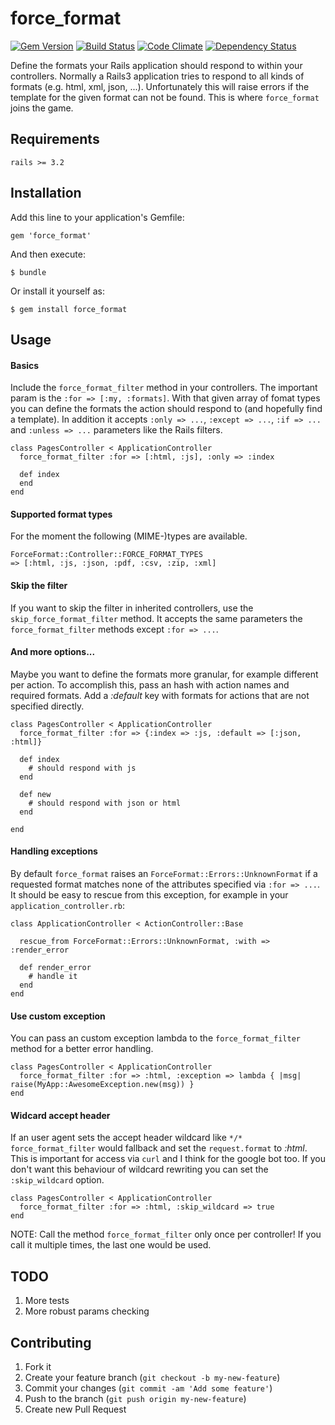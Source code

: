 # force_format

[![Gem Version](https://badge.fury.io/rb/force_format.png)](http://badge.fury.io/rb/force_format)
[![Build Status](https://travis-ci.org/marcusg/force_format.png?branch=master)](https://travis-ci.org/marcusg/force_format)
[![Code Climate](https://codeclimate.com/github/marcusg/force_format.png)](https://codeclimate.com/github/marcusg/force_format)
[![Dependency Status](https://gemnasium.com/marcusg/force_format.png)](https://gemnasium.com/marcusg/force_format)

Define the formats your Rails application should respond to within your controllers.
Normally a Rails3 application tries to respond to all kinds of formats (e.g. html, xml, json, ...).
Unfortunately this will raise errors if the template for the given format can not be found.
This is where ```force_format``` joins the game.


## Requirements

```rails >= 3.2```

## Installation

Add this line to your application's Gemfile:

    gem 'force_format'

And then execute:

    $ bundle

Or install it yourself as:

    $ gem install force_format

## Usage

#### Basics

Include the ```force_format_filter``` method in your controllers.
The important param is the ```:for => [:my, :formats]```.
With that given array of fomat types you can define the formats the
action should respond to (and hopefully find a template).
In addition it accepts ```:only => ...```, ```:except => ...```, ```:if => ...```
and ```:unless => ...``` parameters like the Rails filters.



    class PagesController < ApplicationController
      force_format_filter :for => [:html, :js], :only => :index

      def index
      end
    end


#### Supported format types
For the moment the following (MIME-)types are available.

    ForceFormat::Controller::FORCE_FORMAT_TYPES
    => [:html, :js, :json, :pdf, :csv, :zip, :xml]


#### Skip the filter

If you want to skip the filter in inherited controllers, use the ```skip_force_format_filter``` method.
It accepts the same parameters the ```force_format_filter``` methods except ```:for => ...```.

#### And more options...

Maybe you want to define the formats more granular, for example different per action.
To accomplish this, pass an hash with action names and required formats. Add a *:default* key with formats
for actions that are not specified directly.


    class PagesController < ApplicationController
      force_format_filter :for => {:index => :js, :default => [:json, :html]}

      def index
        # should respond with js
      end

      def new
        # should respond with json or html
      end

    end


#### Handling exceptions

By default ```force_format``` raises an ```ForceFormat::Errors::UnknownFormat```
if a requested format matches none of the attributes specified via ```:for => ...```.
It should be easy to rescue from this exception, for example in your ```application_controller.rb```:


    class ApplicationController < ActionController::Base

      rescue_from ForceFormat::Errors::UnknownFormat, :with => :render_error

      def render_error
        # handle it
      end
    end

#### Use custom exception

You can pass an custom exception lambda to the ```force_format_filter``` method for a better error handling.

    class PagesController < ApplicationController
      force_format_filter :for => :html, :exception => lambda { |msg| raise(MyApp::AwesomeException.new(msg)) }
    end


#### Widcard accept header

If an user agent sets the accept header wildcard like ```*/*``` ```force_format_filter``` would fallback
and set the ```request.format``` to *:html*. This is important for access via ```curl``` and I think for the
google bot too. If you don't want this behaviour of wildcard rewriting you can set the ```:skip_wildcard``` option.

    class PagesController < ApplicationController
      force_format_filter :for => :html, :skip_wildcard => true
    end

NOTE: Call the method ```force_format_filter``` only once per controller!
If you call it multiple times, the last one would be used.

## TODO
1. More tests
2. More robust params checking


## Contributing

1. Fork it
2. Create your feature branch (`git checkout -b my-new-feature`)
3. Commit your changes (`git commit -am 'Add some feature'`)
4. Push to the branch (`git push origin my-new-feature`)
5. Create new Pull Request

